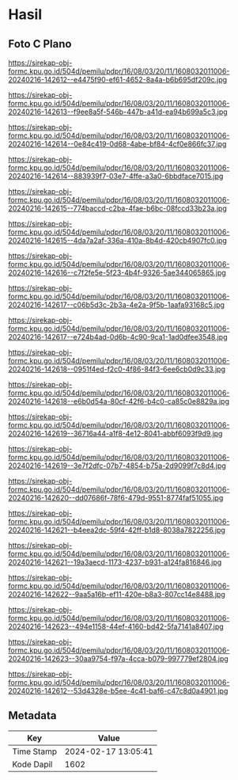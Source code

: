 # Hasil

## Foto C Plano

https://sirekap-obj-formc.kpu.go.id/504d/pemilu/pdpr/16/08/03/20/11/1608032011006-20240216-142612--e4475f90-ef61-4652-8a4a-b6b695df209c.jpg

https://sirekap-obj-formc.kpu.go.id/504d/pemilu/pdpr/16/08/03/20/11/1608032011006-20240216-142613--f9ee8a5f-546b-447b-a41d-ea94b699a5c3.jpg

https://sirekap-obj-formc.kpu.go.id/504d/pemilu/pdpr/16/08/03/20/11/1608032011006-20240216-142614--0e84c419-0d68-4abe-bf84-4cf0e866fc37.jpg

https://sirekap-obj-formc.kpu.go.id/504d/pemilu/pdpr/16/08/03/20/11/1608032011006-20240216-142614--883939f7-03e7-4ffe-a3a0-6bbdface7015.jpg

https://sirekap-obj-formc.kpu.go.id/504d/pemilu/pdpr/16/08/03/20/11/1608032011006-20240216-142615--774baccd-c2ba-4fae-b6bc-08fccd33b23a.jpg

https://sirekap-obj-formc.kpu.go.id/504d/pemilu/pdpr/16/08/03/20/11/1608032011006-20240216-142615--4da7a2af-336a-410a-8b4d-420cb4907fc0.jpg

https://sirekap-obj-formc.kpu.go.id/504d/pemilu/pdpr/16/08/03/20/11/1608032011006-20240216-142616--c7f2fe5e-5f23-4b4f-9326-5ae344065865.jpg

https://sirekap-obj-formc.kpu.go.id/504d/pemilu/pdpr/16/08/03/20/11/1608032011006-20240216-142617--c06b5d3c-2b3a-4e2a-9f5b-1aafa93168c5.jpg

https://sirekap-obj-formc.kpu.go.id/504d/pemilu/pdpr/16/08/03/20/11/1608032011006-20240216-142617--e724b4ad-0d6b-4c90-9ca1-1ad0dfee3548.jpg

https://sirekap-obj-formc.kpu.go.id/504d/pemilu/pdpr/16/08/03/20/11/1608032011006-20240216-142618--0951f4ed-f2c0-4f86-84f3-6ee6cb0d9c33.jpg

https://sirekap-obj-formc.kpu.go.id/504d/pemilu/pdpr/16/08/03/20/11/1608032011006-20240216-142618--e6b0d54a-80cf-42f6-b4c0-ca85c0e8829a.jpg

https://sirekap-obj-formc.kpu.go.id/504d/pemilu/pdpr/16/08/03/20/11/1608032011006-20240216-142619--36716a44-a1f8-4e12-8041-abbf6093f9d9.jpg

https://sirekap-obj-formc.kpu.go.id/504d/pemilu/pdpr/16/08/03/20/11/1608032011006-20240216-142619--3e7f2dfc-07b7-4854-b75a-2d9099f7c8d4.jpg

https://sirekap-obj-formc.kpu.go.id/504d/pemilu/pdpr/16/08/03/20/11/1608032011006-20240216-142620--dd07686f-78f6-479d-9551-8774faf51055.jpg

https://sirekap-obj-formc.kpu.go.id/504d/pemilu/pdpr/16/08/03/20/11/1608032011006-20240216-142621--b4eea2dc-59f4-42ff-b1d8-8038a7822256.jpg

https://sirekap-obj-formc.kpu.go.id/504d/pemilu/pdpr/16/08/03/20/11/1608032011006-20240216-142621--19a3aecd-1173-4237-b931-a124fa816846.jpg

https://sirekap-obj-formc.kpu.go.id/504d/pemilu/pdpr/16/08/03/20/11/1608032011006-20240216-142622--9aa5a16b-ef11-420e-b8a3-807cc14e8488.jpg

https://sirekap-obj-formc.kpu.go.id/504d/pemilu/pdpr/16/08/03/20/11/1608032011006-20240216-142623--494e1158-44ef-4160-bd42-5fa7141a8407.jpg

https://sirekap-obj-formc.kpu.go.id/504d/pemilu/pdpr/16/08/03/20/11/1608032011006-20240216-142623--30aa9754-f97a-4cca-b079-997779ef2804.jpg

https://sirekap-obj-formc.kpu.go.id/504d/pemilu/pdpr/16/08/03/20/11/1608032011006-20240216-142612--53d4328e-b5ee-4c41-baf6-c47c8d0a4901.jpg


## Metadata

| Key        | Value               |
| ---------- | ------------------- |
| Time Stamp | 2024-02-17 13:05:41 |
| Kode Dapil | 1602                |




